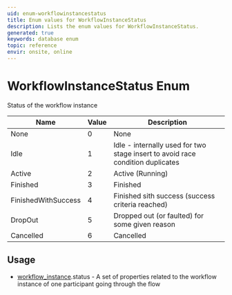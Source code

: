```yaml
---
uid: enum-workflowinstancestatus
title: Enum values for WorkflowInstanceStatus
description: Lists the enum values for WorkflowInstanceStatus.
generated: true
keywords: database enum
topic: reference
envir: onsite, online
---
```


# WorkflowInstanceStatus Enum

Status of the workflow instance

| Name | Value | Description |
|------|-------|-------------|
|None|0|None|
|Idle|1|Idle - internally used for two stage insert to avoid race condition duplicates|
|Active|2|Active (Running)|
|Finished|3|Finished|
|FinishedWithSuccess|4|Finished sith success (success criteria reached)|
|DropOut|5|Dropped out (or faulted) for some given reason|
|Cancelled|6|Cancelled|

## Usage

* [workflow_instance](../workflow-instance.md).status - A set of properties related to the workflow instance of one participant going through the flow

